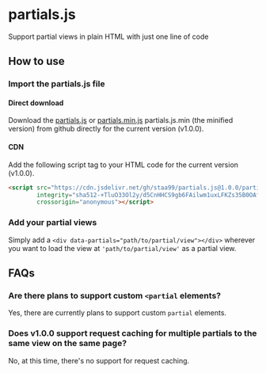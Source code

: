 # partials.js
Support partial views in plain HTML with just one line of code

## How to use
### Import the partials.js file
#### Direct download
Download the [partials.js](https://github.com/staa99/partials.js/releases/download/v1.0.0/partials.js) or [partials.min.js](https://github.com/staa99/partials.js/releases/download/v1.0.0/partials.min.js) partials.js.min (the minified version) from github directly for the current version (v1.0.0).

#### CDN
Add the following script tag to your HTML code for the current version (v1.0.0).

```html
<script src="https://cdn.jsdelivr.net/gh/staa99/partials.js@1.0.0/partials.min.js"
        integrity="sha512-+TluO33Ol2y/d5CnHHCS9gb6FAilwm1uxLFKZs35B0OAftAPMJpBUtxrIMwPfsRrN7A+pg0HR6R5fashqVuT+A=="
        crossorigin="anonymous"></script>
```

### Add your partial views
Simply add a `<div data-partials="path/to/partial/view"></div>` wherever you want to load the view at `'path/to/partial/view'` as a partial view.


## FAQs

### Are there plans to support custom `<partial` elements?
Yes, there are currently plans to support custom `partial` elements.

### Does v1.0.0 support request caching for multiple partials to the same view on the same page?
No, at this time, there's no support for request caching.
